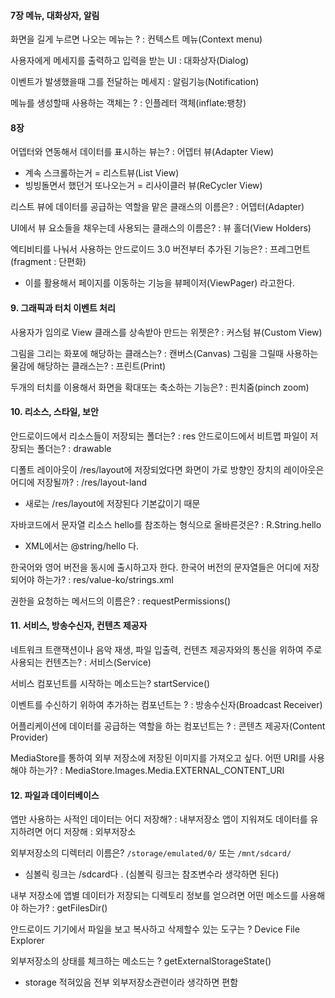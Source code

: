 
#### 7장 메뉴, 대화상자, 알림

화면을 길게 누르면 나오는 메뉴는 ?                   : 컨텍스트 메뉴(Context menu)

사용자에게 메세지를 출력하고 입력을 받는 UI   : 대화상자(Dialog)

이벤트가 발생했을때 그를 전달하는 메세지        : 알림기능(Notification)

메뉴를 생성할때 사용하는 객체는 ?                     : 인플레터 객체(inflate:팽창)


#### 8장 

어뎁터와 연동해서 데이터를 표시하는 뷰는?    : 어뎁터 뷰(Adapter View)
- 계속 스크롤하는거 = 리스트뷰(List View)
- 빙빙돌면서 했던거 또나오는거 = 리사이클러 뷰(ReCycler View)

리스트 뷰에 데이터를 공급하는 역할을 맡은 클래스의 이름은?   : 어뎁터(Adapter)

UI에서 뷰 요소들을 채우는데 사용되는 클래스의 이름은?  : 뷰 홀더(View Holders)

엑티비티를 나눠서 사용하는 안드로이드 3.0 버전부터 추가된 기능은?  : 프레그먼트(fragment : 단편화)
- 이를 활용해서 페이지를 이동하는 기능을 뷰페이저(ViewPager) 라고한다.


#### 9. 그래픽과 터치 이벤트 처리

사용자가 임의로 View 클래스를 상속받아 만드는 위젯은?  : 커스텀 뷰(Custom View)

그림을 그리는 화포에 해당하는 클래스는?  : 캔버스(Canvas)
그림을 그릴때 사용하는 물감에 해당하는 클래스는?  : 프린트(Print)

두개의 터치를 이용해서 화면을 확대또는 축소하는 기능은? : 핀치줌(pinch zoom)


#### 10. 리소스, 스타일, 보안

안드로이드에서 리소스들이 저장되는 폴더는?  : res
안드로이드에서 비트맵 파일이 저장되는 폴더는? : drawable

디폴트 레이아웃이 /res/layout에 저장되었다면 화면이 가로 방향인 장치의 레이아웃은 어디에 저장될까? : /res/layout-land
- 새로는 /res/layout에 저장된다 기본값이기 때문

자바코드에서 문자열 리소스 hello를 참조하는 형식으로 올바른것은?  : R.String.hello
- XML에서는 @string/hello 다.

한국어와 영어 버전을 동시에 출시하고자 한다. 한국어 버전의 문자열들은 어디에 저장되어야 하는가?  : res/value-ko/strings.xml

권한을 요청하는 메서드의 이름은?  : requestPermissions()


#### 11. 서비스, 방송수신자, 컨텐츠 제공자

네트워크 트랜잭션이나 음악 재생, 파일 입출력, 컨텐츠 제공자와의 통신을 위하여 주로 사용되는 컨텐츠는?  : 서비스(Service)

서비스 컴포넌트를 시작하는 메소드는?    startService()

이벤트를 수신하기 위하여 추가하는 컴포넌트는 ?  : 방송수신자(Broadcast Receiver)

어플리케이션에 데이터를 공급하는 역할을 하는 컴포넌트는 ?   : 콘텐츠 제공자(Content Provider)

MediaStore를 통하여 외부 저장소에 저장된 이미지를 가져오고 싶다. 어떤 URI를 사용해야 하는가?   :  MediaStore.Images.Media.EXTERNAL_CONTENT_URI



#### 12. 파일과 데이터베이스

앱만 사용하는 사적인 데이터는 어디 저장해?      : 내부저장소
앱이 지워져도 데이터를 유지하려면 어디 저장해    : 외부저장소

외부저장소의 디렉터리 이름은? `/storage/emulated/0/` 또는 `/mnt/sdcard/`
- 심볼릭 링크는 /sdcard다 . (심볼릭 링크는 참조변수라 생각하면 된다)

내부 저장소에 앱별 데이터가 저장되는 디렉토리 정보를 얻으려면 어떤 메소드를 사용해야 하는가?  : getFilesDir()

안드로이드 기기에서 파일을 보고 복사하고 삭제할수 있는 도구는 ?    Device File Explorer

외부저장소의 상태를 체크하는 메소드는 ?    getExternalStorageState()
- storage 적혀있음 전부 외부저장소관련이라 생각하면 편함


